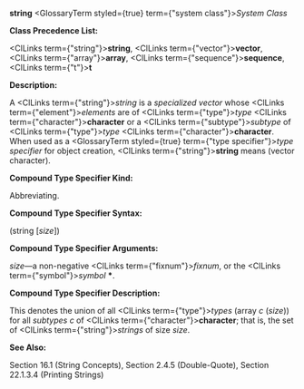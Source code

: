 **string** <GlossaryTerm styled={true} term={"system class"}><i>System Class</i></GlossaryTerm> 



**Class Precedence List:** 



<ClLinks  term={"string"}><b>string</b></ClLinks>, <ClLinks  term={"vector"}><b>vector</b></ClLinks>, <ClLinks  term={"array"}><b>array</b></ClLinks>, <ClLinks  term={"sequence"}><b>sequence</b></ClLinks>, <ClLinks  term={"t"}><b>t</b></ClLinks> 



**Description:** 



A <ClLinks  term={"string"}><i>string</i></ClLinks> is a *specialized vector* whose <ClLinks  term={"element"}><i>elements</i></ClLinks> are of <ClLinks  term={"type"}><i>type</i></ClLinks> <ClLinks  term={"character"}><b>character</b></ClLinks> or a <ClLinks  term={"subtype"}><i>subtype</i></ClLinks> of <ClLinks  term={"type"}><i>type</i></ClLinks> <ClLinks  term={"character"}><b>character</b></ClLinks>. When used as a <GlossaryTerm styled={true} term={"type specifier"}><i>type specifier</i></GlossaryTerm> for object creation, <ClLinks  term={"string"}><b>string</b></ClLinks> means (vector character). 



**Compound Type Specifier Kind:** 



Abbreviating. 



**Compound Type Specifier Syntax:** 



(string [*size*]) 



**Compound Type Specifier Arguments:** 



*size*—a non-negative <ClLinks  term={"fixnum"}><i>fixnum</i></ClLinks>, or the <ClLinks  term={"symbol"}><i>symbol</i></ClLinks> **\***. 



**Compound Type Specifier Description:** 



This denotes the union of all <ClLinks  term={"type"}><i>types</i></ClLinks> (array *c* (*size*)) for all *subtypes c* of <ClLinks  term={"character"}><b>character</b></ClLinks>; that is, the set of <ClLinks  term={"string"}><i>strings</i></ClLinks> of size *size*. 



**See Also:** 



Section 16.1 (String Concepts), Section 2.4.5 (Double-Quote), Section 22.1.3.4 (Printing Strings) 
